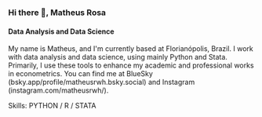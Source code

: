 ### Hi there 👋, Matheus Rosa
#### Data Analysis and Data Science
My name is Matheus, and I'm currently based at Florianópolis, Brazil. I work with data analysis and data science, using mainly Python and Stata. Primarily, I use these tools to enhance my academic and professional works in econometrics. You can find me at BlueSky (bsky.app/profile/matheusrwh.bsky.social) and Instagram (instagram.com/matheusrwh/).

Skills: PYTHON / R / STATA
